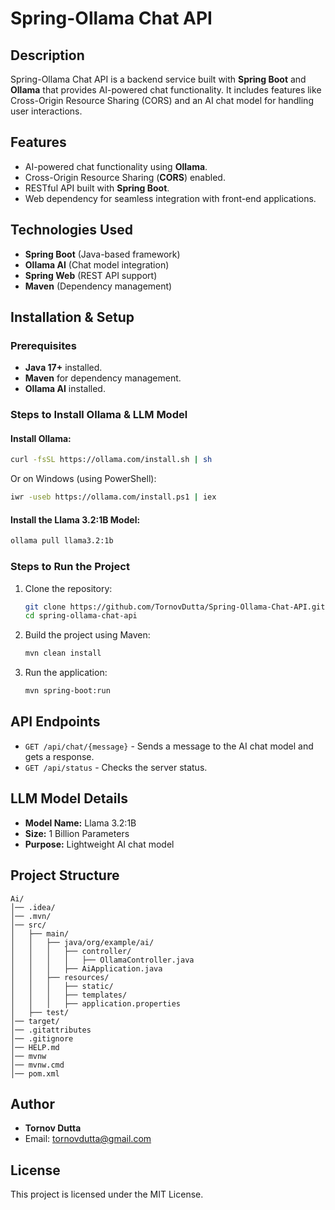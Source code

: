 # Spring-Ollama Chat API

## Description
Spring-Ollama Chat API is a backend service built with **Spring Boot** and **Ollama** that provides AI-powered chat functionality. It includes features like Cross-Origin Resource Sharing (CORS) and an AI chat model for handling user interactions.

## Features
- AI-powered chat functionality using **Ollama**.
- Cross-Origin Resource Sharing (**CORS**) enabled.
- RESTful API built with **Spring Boot**.
- Web dependency for seamless integration with front-end applications.

## Technologies Used
- **Spring Boot** (Java-based framework)
- **Ollama AI** (Chat model integration)
- **Spring Web** (REST API support)
- **Maven** (Dependency management)

## Installation & Setup
### Prerequisites
- **Java 17+** installed.
- **Maven** for dependency management.
- **Ollama AI** installed.

### Steps to Install Ollama & LLM Model
#### Install Ollama:
```sh
curl -fsSL https://ollama.com/install.sh | sh
```
Or on Windows (using PowerShell):
```sh
iwr -useb https://ollama.com/install.ps1 | iex
```

#### Install the Llama 3.2:1B Model:
```sh
ollama pull llama3.2:1b
```

### Steps to Run the Project
1. Clone the repository:
   ```sh
   git clone https://github.com/TornovDutta/Spring-Ollama-Chat-API.git
   cd spring-ollama-chat-api
   ```
2. Build the project using Maven:
   ```sh
   mvn clean install
   ```
3. Run the application:
   ```sh
   mvn spring-boot:run
   ```

## API Endpoints
- `GET /api/chat/{message}` - Sends a message to the AI chat model and gets a response.
- `GET /api/status` - Checks the server status.

## LLM Model Details
- **Model Name:** Llama 3.2:1B
- **Size:** 1 Billion Parameters
- **Purpose:** Lightweight AI chat model

## Project Structure
```
Ai/
│── .idea/
│── .mvn/
│── src/
│   ├── main/
│   │   ├── java/org/example/ai/
│   │   │   ├── controller/
│   │   │   │   ├── OllamaController.java
│   │   │   ├── AiApplication.java
│   │   ├── resources/
│   │   │   ├── static/
│   │   │   ├── templates/
│   │   │   ├── application.properties
│   ├── test/
│── target/
│── .gitattributes
│── .gitignore
│── HELP.md
│── mvnw
│── mvnw.cmd
│── pom.xml
```

## Author
- **Tornov Dutta**
- Email: tornovdutta@gmail.com

## License
This project is licensed under the MIT License.

